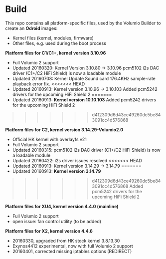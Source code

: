 Build
=====

This repo contains all platform-specific files, used by the Volumio Builder to create an **Odroid** images:

- Kernel files (kernel, modules, firmware)
- Other files, e.g. used during the boot process

**Platform files for C1/C1+, kernel version 3.10.96**
- Full Volumio 2 support
- Updated 20160320: Kernel Version 3.10.80 -> 3.10.96
                    pcm5102 i2s DAC driver (C1+/C2 HiFi Shield) is now a loadable module
- Updated 20160708: Kernel Update
		    Sound card 176.4KHz sample-rate playback error fix.
<<<<<<< HEAD
- Updated 20160913: Kernel version 3.10.96 -> 3.10.103
                    Added pcm5242 drivers for the upcoming HiFi Shield 2
=======
- Updated 20160913: **Kernel version 10.10.103**
		    Added pcm5242 drivers for the upcoming HiFi Shield 2
>>>>>>> d412309d6d43ce49260dc5be843091cc4d576868
	
**Platform files for C2, kernel version 3.14.29-Volumio2.0**
- Official HK kernel with overlayfs v21
- Full Volumio 2 support
- Updated 20160315: pcm5102 i2s DAC driver (C1+/C2 HiFi Shield) is now a loadable module
- Updated 20160422: i2s driver issues resolved
<<<<<<< HEAD
- Updated 20160913: Kernel version 3.14.29 -> 3.14.79
=======
- Updated 20160913: **Kernel version 3.14.79**
>>>>>>> d412309d6d43ce49260dc5be843091cc4d576868
                    Added pcm5242 drivers for the upcoming HiFi Shield 2

**Platform files for XU4, kernel version 4.4.0 (mainline)**
- Full Volumio 2 support  
- open issue: fan control utility (to be added)

**Platform files for X2, kernel version 4.4.6**
- 20160330, upgraded from HK stock kernel 3.8.13.30
- Exynos4412 experimental, now with full Volumio 2 support
- 20160401, corrected missing iptables options (REDIRECT)

